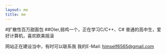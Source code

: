 ```yaml
---
layout: me
title: me
---
```

#扩散性百万甜面包
##OIer,弱鸡一个，正在学习C/C++、C#
普通的高中生，爱好计算机，喜欢欧美摇滚


网站正在建设当中，有时可以联系我
我的E-Mail: himself6565@gmail.com